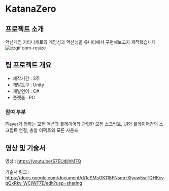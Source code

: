 # KatanaZero

## 프로젝트 소개
액션게임 카타나제로의 게임성과 액션성을 유니티에서 구현해보고자 제작했습니다
![ezgif com-resize](https://github.com/DDuAAtGhui/KatanaZero/assets/135325796/cf67b700-6a8b-4e23-b322-ee12b6cb4390)

## 팀 프로젝트 개요
- 제작기간 : 3주
- 개발도구 : Unity
- 개발언어 : C#
- 플랫폼 : PC

### 참여 부분
Player가 행하는 모든 액션과 플레이어와 관련한 모든 스크립트,
UI와 플레이어간의 스크립트 연결, 총알 이펙트와 모든 사운드

## 영상 및 기술서
영상 : https://youtu.be/S7EUdjjhM7Q

기술서 링크 : https://docs.google.com/document/d/1cSMsOK118FNsmrrXlyuw5srTQHKcvqQxRkv_WCjWF7E/edit?usp=sharing
